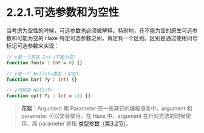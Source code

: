 # 2.2.1.可选参数和为空性

当考虑为空性的时候，可选参数也必须被解释。特别地，在不能为空的原生可选参数和可能为空的 Haxe 特定可选参数之间，肯定有一个区别。区别是通过使用问号标记可选参数来实现：

```haxe
// x是一个原生 Int（不能为空） 
function foo(x : Int = 0) {} 

// y是一个 Null<T>类型 (可空) 
function bar( ?y : Int) {} 

// z同样是 Null<T> 
function opt( ?z : Int = -1) {}
```

> **花絮**：Argument 和 Parameter
>  在一些其它的编程语言中，argument 和 parameter 可以交替使用。在 Haxe 中，argument 在针对方法的时候使用，而 parameter 是指 [类型参数（第3.2节）](http:///#)。

